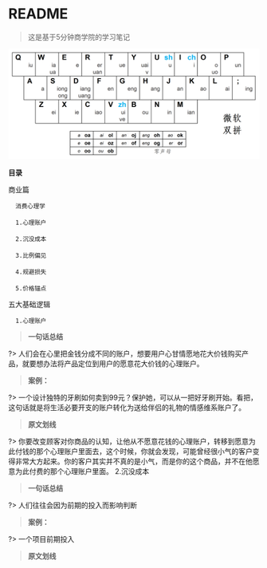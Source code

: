 # README

> 这是基于5分钟商学院的学习笔记

![Image.png](README.assets/Image_png_preview.png)



**目录**

   商业篇

      消费心理学

      1.心理账户

      2.沉没成本

      3.比例偏见

      4.规避损失

      5.价格锚点

   五大基础逻辑

      1.心理账户



> **一句话总结**

?> 人们会在心里把金钱分成不同的账户，想要用户心甘情愿地花大价钱购买产品，就要想办法将产品定位到用户的愿意花大价钱的心理账户。

> **案例：**

?> 一个设计独特的牙刷如何卖到99元？保护她，可以从一把好牙刷开始。看把，这句话就是将生活必要开支的账户转化为送给伴侣的礼物的情感维系账户了。

> **原文划线**

?> 你要改变顾客对你商品的认知，让他从不愿意花钱的心理账户，转移到愿意为此付钱的那个心理账户里面去，这个时候，你就会发现，可能曾经很小气的客户变得非常大方起来。你的客户其实并不真的是小气，而是你的这个商品，并不在他愿意为此付费的那个心理账户里面。 2.沉没成本

> **一句话总结**

?> 人们往往会因为前期的投入而影响判断

> **案例：**

?> 一个项目前期投入

> **原文划线**

   


